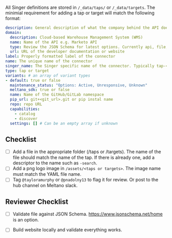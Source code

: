 <!---
Use this template when adding a new Singer tap or target to the hub. 
--->


All Singer definitions are stored in `/_data/taps/` or `/_data/targets`. The minimial requirement for adding a tap or target will match the following format:

```yaml
description: General description of what the company behind the API does
domain:
  description: Cloud-based Warehouse Management System (WMS)
  name: Name of the API e.g. Marketo API
  type: Review the JSON Schema for latest options. Currently api, file, database.
  url: URL of the developer documentation or website
label: Properly formatted label of the connector
name: The unique name of the connector
singer_name: The Singer specific name of the connector. Typically tap-<name> or target-<name>
type: tap or target
variants: # an array of variant types
- default: true or false
  maintenance_status: "Options: Active, Unresponsive, Unknown"
  meltano_sdk: true or false
  name: Name of the GitHub/GitLab namespace
  pip_url: git+<git_url>.git or pip instal name
  repo: repo URL
  capabilities:
    - catalog
    - discover
  settings: [] # Can be an empty array if unknown
```


## Checklist

- [ ] Add a file in the appropriate folder (/taps or /targets). The name of the file should match the name of the tap. If there is already one, add a descriptor to the name such as `-search`.
- [ ] Add a png logo image in `/assets/<taps or targets>`. The image name must match the YAML file name.
- [ ] Tag `@tayloramurphy` or `@pnadolny13` to flag it for review. Or post to the hub channel on Meltano slack.

## Reviewer Checklist

- [ ] Validate file against JSON Schema. https://www.jsonschema.net/home is an option.
- [ ] Build website locally and validate everything works.

